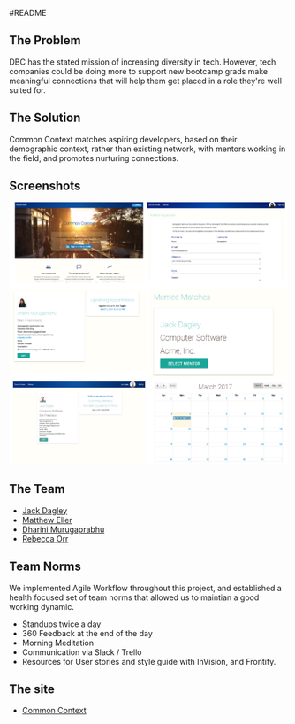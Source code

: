 #README

## The Problem
DBC has the stated mission of increasing diversity in tech. However, tech companies could be doing more to support new bootcamp grads make meaningful connections that will help them get placed in a role they're well suited for.

## The Solution
Common Context matches aspiring developers, based on their demographic context, rather than existing network, with mentors working in the field, and promotes nurturing connections.

## Screenshots
<!--![Splash](/app/assets/images/splash.png)
![Form](/app/assets/images/Form.png)
![Calendar](/app/assets/images/calendar.png)
![Mentor](/app/assets/images/mentor.png)
![Mentee](/app/assets/images/mentee.png)-->
![Collage](/app/assets/images/collage.png)


## The Team

* [Jack Dagley](https://github.com/jdagley77)
* [Matthew Eller](https://github.com/mattheweller)
* [Dharini Murugaprabhu](https://github.com/dharinim)
* [Rebecca Orr](https://github.com/rreorr)

## Team Norms

We implemented Agile Workflow throughout this project, and established a health focused set of team norms that allowed us to maintian a good working dynamic.

* Standups twice a day
* 360 Feedback at the end of the day
* Morning Meditation
* Communication via Slack / Trello
* Resources for User stories and style guide with InVision, and Frontify.

## The site

* [Common Context](http://www.commoncontext.info/)

